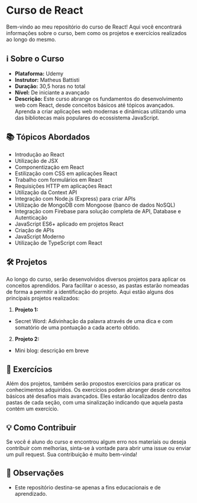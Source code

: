 # Curso de React

Bem-vindo ao meu repositório do curso de React! Aqui você encontrará informações sobre o curso, bem como os projetos e exercícios realizados ao longo do mesmo.

## ℹ️ Sobre o Curso

- **Plataforma:** Udemy
- **Instrutor:** Matheus Battisti
- **Duração:** 30,5 horas no total
- **Nível:** De iniciante a avançado
- **Descrição:** Este curso abrange os fundamentos do desenvolvimento web com React, desde conceitos básicos até tópicos avançados. Aprenda a criar aplicações web modernas e dinâmicas utilizando uma das bibliotecas mais populares do ecossistema JavaScript.

## 📚 Tópicos Abordados

- Introdução ao React
- Utilização de JSX
- Componentização em React
- Estilização com CSS em aplicações React
- Trabalho com formulários em React
- Requisições HTTP em aplicações React
- Utilização da Context API
- Integração com Node.js (Express) para criar APIs
- Utilização de MongoDB com Mongoose (banco de dados NoSQL)
- Integração com Firebase para solução completa de API, Database e Autenticação
- JavaScript ES6+ aplicado em projetos React
- Criação de APIs
- JavaScript Moderno
- Utilização de TypeScript com React

## 🛠️ Projetos

Ao longo do curso, serão desenvolvidos diversos projetos para aplicar os conceitos aprendidos. Para facilitar o acesso, as pastas estarão nomeadas de forma a permitir a identificação do projeto. Aqui estão alguns dos principais projetos realizados:

1. **Projeto 1:** 

- Secret Word: Adivinhação da palavra através de uma dica e com somatório de uma pontuação a cada acerto obtido.

2. **Projeto 2:**

- Mini blog: descrição em breve

## 📝 Exercícios

Além dos projetos, também serão propostos exercícios para praticar os conhecimentos adquiridos. Os exercícios podem abranger desde conceitos básicos até desafios mais avançados. Eles estarão localizados dentro das pastas de cada seção, com uma sinalização indicando que aquela pasta contém um exercício.

## 💡 Como Contribuir

Se você é aluno do curso e encontrou algum erro nos materiais ou deseja contribuir com melhorias, sinta-se à vontade para abrir uma issue ou enviar um pull request. Sua contribuição é muito bem-vinda!

## 📌 Observações

- Este repositório destina-se apenas a fins educacionais e de aprendizado.
